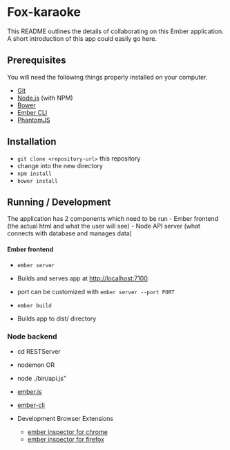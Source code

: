# Fox-karaoke

This README outlines the details of collaborating on this Ember application.
A short introduction of this app could easily go here.

## Prerequisites

You will need the following things properly installed on your computer.

* [Git](http://git-scm.com/)
* [Node.js](http://nodejs.org/) (with NPM)
* [Bower](http://bower.io/)
* [Ember CLI](http://www.ember-cli.com/)
* [PhantomJS](http://phantomjs.org/)

## Installation

* `git clone <repository-url>` this repository
* change into the new directory
* `npm install`
* `bower install`

## Running / Development

The application has 2 components which need to be run
    - Ember frontend (the actual html and what the user will see)
    - Node API server (what connects with database and manages data)

#### Ember frontend

* `ember server`
* Builds and serves app at [http://localhost:7100](http://localhost:7100).
* port can be customized with `ember server --port PORT`

* `ember build`
* Builds app to dist/ directory

### Node backend

* cd RESTServer
* nodemon
OR
* node ./bin/api.js"

* [ember.js](http://emberjs.com/)
* [ember-cli](http://www.ember-cli.com/)
* Development Browser Extensions
  * [ember inspector for chrome](https://chrome.google.com/webstore/detail/ember-inspector/bmdblncegkenkacieihfhpjfppoconhi)
  * [ember inspector for firefox](https://addons.mozilla.org/en-US/firefox/addon/ember-inspector/)

